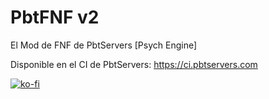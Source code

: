 # PbtFNF v2
El Mod de FNF de PbtServers [Psych Engine]

Disponible en el CI de PbtServers:
 https://ci.pbtservers.com

[![ko-fi](https://ko-fi.com/img/githubbutton_sm.svg)](https://ko-fi.com/T6T2CB7E1)
